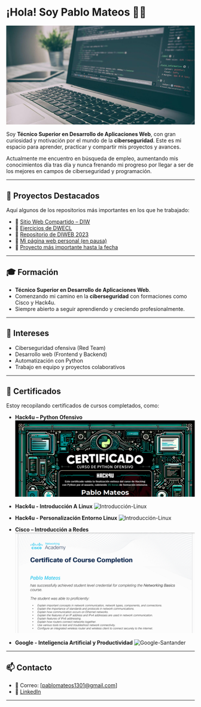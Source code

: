 # ¡Hola! Soy Pablo Mateos 👨‍💻

![Desarrollo Web](https://github.com/PabloMateosP/PabloMateosP/blob/e66aaf17029acd21fc83aa001b436f9bab638f23/images/desarrolloWeb.jpg)

Soy **Técnico Superior en Desarrollo de Aplicaciones Web**, con gran curiosidad y motivación por el mundo de la **ciberseguridad**. Este es mi espacio para aprender, practicar y compartir mis proyectos y avances.

Actualmente me encuentro en búsqueda de empleo, aumentando mis conocimientos día tras día y nunca frenando mi progreso por llegar a ser de los mejores en campos de ciberseguridad y programación. 

---

## 🚀 Proyectos Destacados

Aquí algunos de los repositorios más importantes en los que he trabajado:

- 🔗 [Sitio Web Compartido – DIW](https://github.com/PabloMateosP/diw_sitio_Rogelio)
- 🔗 [Ejercicios de DWECL](https://github.com/PabloMateosP/DWECL)
- 🔗 [Repositorio de DIWEB 2023](https://github.com/PabloMateosP/DIWEB_23)
- 🔗 [Mi página web personal (en pausa)](https://github.com/PabloMateosP/MyProjects)
- 🌟 [Proyecto más importante hasta la fecha](https://github.com/PabloMateosP/Proyectos-CT.git)

---

## 🎓 Formación

- **Técnico Superior en Desarrollo de Aplicaciones Web**.
- Comenzando mi camino en la **ciberseguridad** con formaciones como Cisco y Hack4u.
- Siempre abierto a seguir aprendiendo y creciendo profesionalmente.

---

## 🎯 Intereses

- Ciberseguridad ofensiva (Red Team)
- Desarrollo web (Frontend y Backend)
- Automatización con Python
- Trabajo en equipo y proyectos colaborativos

---

## 📜 Certificados

Estoy recopilando certificados de cursos completados, como:

- **Hack4u – Python Ofensivo**
![Python-Ofensivo](https://github.com/PabloMateosP/PabloMateosP/blob/master/images/Python-Ofensivo.png)

- **Hack4u - Introducción A Linux** 
![Introducción-Linux](https://github.com/PabloMateosP/PabloMateosP/blob/master/images/Introducción-Linux.png)

- **Hack4u - Personalización Entorno Linux**
![Introducción-Linux](https://github.com/PabloMateosP/PabloMateosP/blob/master/images/Personalización-Entorno.png)

- **Cisco – Introducción a Redes**
![Cisco-Redes](https://github.com/PabloMateosP/PabloMateosP/blob/master/images/Cisco-Redes.png)

- **Google - Inteligencia Artificial y Productividad**
![Google-Santander]()

---

## 📫 Contacto

- 📧 Correo: [pablomateos1301@gmail.com]
- 🔗 [LinkedIn](https://www.linkedin.com/in/pablo-010687299/)

---
